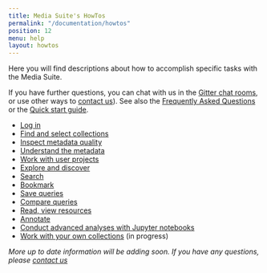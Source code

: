 ```yaml
---
title: Media Suite's HowTos
permalink: "/documentation/howtos"
position: 12
menu: help
layout: howtos
---
```


Here you will find descriptions about how to accomplish specific tasks with the Media Suite. 

If you have further questions, you can chat with us in the [Gitter chat rooms](/documentation/forum), or use other ways to [contact us](/contact)). See also the [Frequently Asked Questions](/documentation/faq) or the [Quick start guide](/documentation/quick-start-guide).



- [Log in](/documentation/howtos/login)
- [Find and select collections](/documentation/howtos/data)
- [Inspect metadata quality](</documentation/howtos/collection-inspector>)
- [Understand the metadata](/documentation/labo-help/collection-inspector)
- [Work with user projects](/documentation/howtos/user-projects)
- [Explore and discover](/documentation/howtos/exploratory-search)
- [Search](/documentation/howtos/single-search)
- [Bookmark](/documentation/howtos/bookmark)
- [Save queries](/documentation/howtos/save-queries)
- [Compare queries](/documentation/howtos/query-comparison)
- [Read, view resources](/documentation/howtos/resource-viewer)
- [Annotate](/documentation/howtos/annotate)
- [Conduct advanced analyses with Jupyter notebooks](/documentation/howtos/jupyter-notebooks)
- [Work with your own collections](/documentation/howtos/user-collections) (in progress)



*More up to date information will be adding soon. If you have any questions, please [contact us](/contact)*